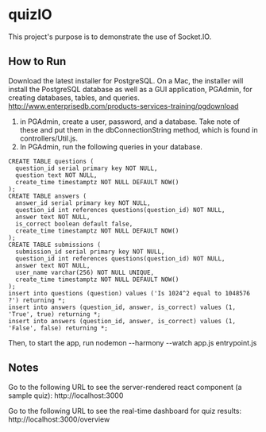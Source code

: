 # quizIO
This project's purpose is to demonstrate the use of Socket.IO.

How to Run
----------

Download the latest installer for PostgreSQL. On a Mac, the installer will install the PostgreSQL database as well as a GUI application, PGAdmin, for creating databases, tables, and queries.
http://www.enterprisedb.com/products-services-training/pgdownload

1. in PGAdmin, create a user, password, and a database. Take note of these and put them in the dbConnectionString method, which is found in controllers/Util.js.
2. In PGAdmin, run the following queries in your database.
```
CREATE TABLE questions (
  question_id serial primary key NOT NULL,
  question text NOT NULL,
  create_time timestamptz NOT NULL DEFAULT NOW()
);
CREATE TABLE answers (
  answer_id serial primary key NOT NULL,
  question_id int references questions(question_id) NOT NULL,
  answer text NOT NULL,
  is_correct boolean default false,
  create_time timestamptz NOT NULL DEFAULT NOW()
);
CREATE TABLE submissions (
  submission_id serial primary key NOT NULL,
  question_id int references questions(question_id) NOT NULL,
  answer text NOT NULL,
  user_name varchar(256) NOT NULL UNIQUE,
  create_time timestamptz NOT NULL DEFAULT NOW()
);
insert into questions (question) values ('Is 1024^2 equal to 1048576 ?') returning *;
insert into answers (question_id, answer, is_correct) values (1, 'True', true) returning *;
insert into answers (question_id, answer, is_correct) values (1, 'False', false) returning *;
```

Then, to start the app, run nodemon --harmony --watch app.js entrypoint.js

Notes
-----
Go to the following URL to see the server-rendered react component (a sample quiz): 
http://localhost:3000

Go to the following URL to see the real-time dashboard for quiz results:
http://localhost:3000/overview
